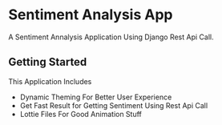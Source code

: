 # Sentiment Analysis App

A Sentiment Annalysis Application Using Django Rest Api Call.

## Getting Started

This Application Includes 
- Dynamic Theming For Better User Experience
- Get Fast Result for Getting Sentiment Using Rest Api Call
- Lottie Files For Good Animation Stuff



